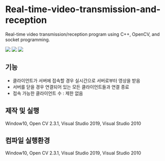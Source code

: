# Real-time-video-transmission-and-reception
Real-time video transmission/reception program using C++, OpenCV, and socket programming.

<img src="https://img.shields.io/badge/Visual Studio-5C2D91?style=flat-square&logo=Visual Studio&logoColor=white"/> <img src="https://img.shields.io/badge/C++-00599C?style=flat-square&logo=C++ &logoColor=black"/>
<img src="https://img.shields.io/badge/OpenCV-5C3EE8?style=flat-square&logo=OpenCV&logoColor=white"/>

## 기능
- 클라이언트가 서버에 접속할 경우 실시간으로 서버로부터 영상을 받음
- 서버를 닫을 경우 연결되어 있는 모든 클라이언트들과 연결 종료
- 접속 가능한 클라이언트 수 : 제한 없음

## 제작 및 실행
Window10, Open CV 2.3.1, Visual Studio 2019, Visual Studio 2010

## 컴파일 실행환경
Window10, Open CV 2.3.1, Visual Studio 2019, Visual Studio 2010
